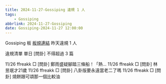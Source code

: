 ```yaml
---
title: 2024-11-27-Gossiping 違規 1 人
tags:
    - Gossiping
abbrlink: 2024-11-27-Gossiping
date: Gossiping-2024-11-27 12:00:00
---
```

Gossiping 板 [板規連結](https://www.ptt.cc/bbs/Gossiping/M.1637425085.A.07D.html)
昨天違規 1 人
<!-- more -->

違規清單
單日 [問卦] 不得超過 3 篇

11/26 ffreakk □ [問卦] 鄭雨盛疑腳踏三條船！「熱…
11/26 ffreakk □ [問卦] 林昱珉才21歲
11/26 ffreakk □ [問卦] 八卦版要永遠當老二了嗎
11/26 ffreakk □ [問卦] 燒餅跟可頌那一個比較油